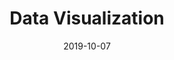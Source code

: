 ---
title: Data Visualization
description: FCA Bank is a bank dedicated to motorists, which mainly operates in the automotive financing sector and cooperates with prestigious automotive brands. I led the design interface and the process of ideation and creation of the mortgages simulation concept.
client: FCA Bank
skills:
  - User Interface
  - Interaction Design
date: 2019-10-07
layout: work
permalink: false
---